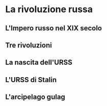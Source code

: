 # La rivoluzione russa

## L'Impero russo nel XIX secolo

## Tre rivoluzioni

## La nascita dell'URSS

## L'URSS di Stalin

## L'arcipelago gulag
